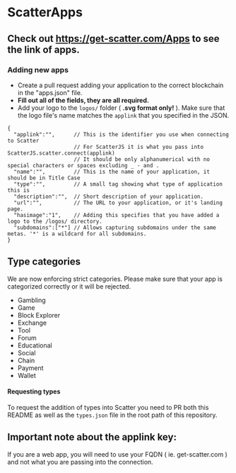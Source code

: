 # ScatterApps

## Check out https://get-scatter.com/Apps to see the link of apps.

### Adding new apps

- Create a pull request adding your application to the correct blockchain in the "apps.json" file. 
- **Fill out all of the fields, they are all required.**
- Add your logo to the `logos/` folder ( **.svg format only!** ). Make sure that the logo file's name matches the `applink` that you specified in the JSON. 

```
{
  "applink":"",      // This is the identifier you use when connecting to Scatter
                     // For ScatterJS it is what you pass into ScatterJS.scatter.connect(applink)
                     // It should be only alphanumerical with no special characters or spaces excluding _ - and .
  "name":"",         // This is the name of your application, it should be in Title Case
  "type":"",         // A small tag showing what type of application this is
  "description":"",  // Short description of your application.
  "url":"",          // The URL to your application, or it's landing page.
  "hasimage":"1",    // Adding this specifies that you have added a logo to the /logos/ directory.
  "subdomains":["*"] // Allows capturing subdomains under the same metas. '*' is a wildcard for all subdomains.
}
```

## Type categories

We are now enforcing strict categories. Please make sure that your app is categorized correctly or it will be rejected.

- Gambling
- Game
- Block Explorer
- Exchange
- Tool
- Forum
- Educational
- Social
- Chain
- Payment
- Wallet

#### Requesting types
To request the addition of types into Scatter you need to PR both this README as well as the `types.json` file in the root path of this repository.

## Important note about the applink key: 
If you are a web app, you will need to use your FQDN ( ie. get-scatter.com ) and not what you are passing into the connection.
